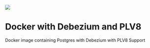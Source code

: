 ![](https://dockerbuildbadges.quelltext.eu/status.svg?organization=oskardudycz&repository=eventsourcing.netcore)

# Docker with Debezium and PLV8

Docker image containing Postgres with Debezium with PLV8 Support
